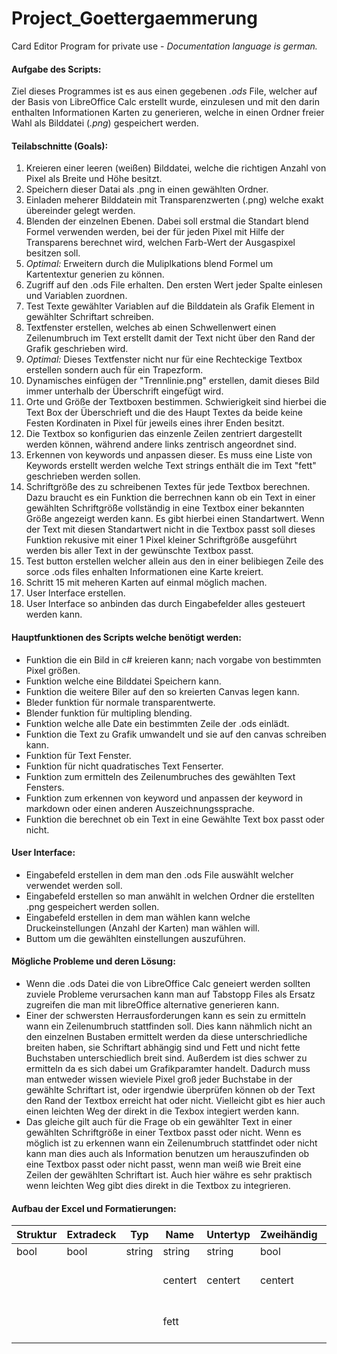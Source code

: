 # Project_Goettergaemmerung
Card Editor Program for private use - *Documentation language is german.* <br>
#### Aufgabe des Scripts:

Ziel dieses Programmes ist es aus einen gegebenen *.ods* File, welcher auf der Basis von LibreOffice Calc erstellt wurde, einzulesen und mit
den darin enthalten Informationen Karten zu generieren, welche in einen Ordner freier Wahl als Bilddatei (*.png*) gespeichert werden. 

#### Teilabschnitte (Goals):

1. Kreieren einer leeren (weißen) Bilddatei, welche die richtigen Anzahl von Pixel als Breite und Höhe besitzt.
2. Speichern dieser Datai als .png in einen gewählten Ordner.
3. Einladen meherer Bilddatein mit Transparenzwerten (.png) welche exakt übereinder gelegt werden.
4. Blenden der einzelnen Ebenen. Dabei soll erstmal die Standart blend Formel verwenden werden, bei der für jeden Pixel mit Hilfe der Transparens berechnet
wird, welchen Farb-Wert der Ausgaspixel besitzen soll.
5. *Optimal:* Erweitern durch die Muliplkations blend Formel um Kartentextur generien zu können. 
6. Zugriff auf den .ods File erhalten. Den ersten Wert jeder Spalte einlesen und Variablen zuordnen.
7. Test Texte gewählter Variablen auf die Bilddatein als Grafik Element in gewählter Schriftart schreiben.
8. Textfenster erstellen, welches ab einen Schwellenwert einen Zeilenumbruch im Text erstellt damit der Text nicht über den Rand der Grafik geschrieben wird.
9. *Optimal:* Dieses Textfenster nicht nur für eine Rechteckige Textbox erstellen sondern auch für ein Trapezform.
10. Dynamisches einfügen der "Trennlinie.png" erstellen, damit dieses Bild immer unterhalb der Überschrift eingefügt wird.
11. Orte und Größe der Textboxen bestimmen. Schwierigkeit sind hierbei die Text Box der Überschrieft und die des Haupt Textes da beide keine Festen Kordinaten in Pixel 
für jeweils eines ihrer Enden besitzt.
12. Die Textbox so konfigurien das einzenle Zeilen zentriert dargestellt werden können, während andere links zentrisch angeordnet sind.
13. Erkennen von keywords und anpassen dieser. Es muss eine Liste von Keywords erstellt werden welche Text strings enthält die im Text "fett" geschrieben werden sollen.
14. Schriftgröße des zu schreibenen Textes für jede Textbox berechnen. Dazu braucht es ein Funktion die berrechnen kann ob ein Text in einer gewählten Schriftgröße
vollständig in eine Textbox einer bekannten Größe angezeigt werden kann. Es gibt hierbei einen Standartwert. Wenn der Text mit diesen Standartwert nicht in die 
Textbox passt soll dieses Funktion rekusive mit einer 1 Pixel kleiner Schriftgröße ausgeführt werden bis aller Text in der gewünschte Textbox passt.
15. Test button erstellen welcher allein aus den in einer belibiegen Zeile des sorce .ods files enhalten Informationen eine Karte kreiert.
16. Schritt 15 mit meheren Karten auf einmal möglich machen.
17. User Interface erstellen.
18. User Interface so anbinden das durch Eingabefelder alles gesteuert werden kann.

#### Hauptfunktionen des Scripts welche benötigt werden:
- Funktion die ein Bild in c# kreieren kann; nach vorgabe von bestimmten Pixel größen.
- Funktion welche eine Bilddatei Speichern kann.
- Funktion die weitere Biler auf den so kreierten Canvas legen kann.
- Bleder funktion für normale transparentwerte.
- Blender funktion für multipling blending.
- Funktion welche alle Date ein bestimmten Zeile der .ods einlädt.
- Funktion die Text zu Grafik umwandelt und sie auf den canvas schreiben kann.
- Funktion für Text Fenster.
- Funktion für nicht quadratisches Text Fenserter.
- Funktion zum ermitteln des Zeilenumbruches des gewählten Text Fensters.
- Funktion zum erkennen von keyword und anpassen der keyword in markdown oder einen anderen Auszeichnungssprache.
- Funktion die berechnet ob ein Text in eine Gewählte Text box passt oder nicht.

#### User Interface:

- Eingabefeld erstellen in dem man den .ods File auswählt welcher verwendet werden soll.
- Eingabefeld erstellen so man anwählt in welchen Ordner die erstellten .png gespeichert werden sollen.
- Eingabefeld erstellen in dem man wählen kann welche Druckeinstellungen (Anzahl der Karten) man wählen will.
- Buttom um die gewählten einstellungen auszuführen.

#### Mögliche Probleme und deren Lösung:
- Wenn die .ods Datei die von LibreOffice Calc geneiert werden sollten zuviele Probleme verursachen kann man auf Tabstopp Files als Ersatz zugreifen die man mit libreOffice 
alternative generieren kann.
- Einer der schwersten Herrausforderungen kann es sein zu ermitteln wann ein Zeilenumbruch stattfinden soll. Dies kann nähmlich nicht an den einzelnen Bustaben ermittelt werden
da diese unterschriedliche breiten haben, sie Schriftart abhängig sind und Fett und nicht fette Buchstaben unterschiedlich breit sind. Außerdem ist dies schwer
zu ermitteln da es sich dabei um Grafikparamter handelt. Dadurch muss man entweder wissen wieviele Pixel groß jeder Buchstabe in der gewählte Schriftart ist, oder
irgendwie überprüfen können ob der Text den Rand der Textbox erreicht hat oder nicht. Vielleicht gibt es hier auch einen leichten Weg der direkt in die Texbox
integiert werden kann.
- Das gleiche gilt auch für die Frage ob ein gewählter Text in einer gewählten Schriftgröße in einer Textbox passt oder nicht. Wenn es möglich ist zu erkennen wann ein
Zeilenumbruch stattfindet oder nicht kann man dies auch als Information benutzen um herauszufinden ob eine Textbox passt oder nicht passt, wenn man weiß wie Breit eine
Zeilen der gewählten Schriftart ist. Auch hier währe es sehr praktisch wenn leichten Weg gibt dies direkt in die Textbox zu integrieren.

#### Aufbau der Excel und Formatierungen:

| Struktur | Extradeck | Typ    | Name    | Untertyp | Zweihändig | Bedingung | Stats   | Text   | Flavor_text | Stufe           | Rasse           | Win    | Lose   | Druck_1 | Druck_2 | Druck_3 | Druck_4 |
| -------- | --------- | ------ | ------- | -------- | ---------- | --------- | ------- | ------ | ----------- | --------------- | --------------- | ------ | ------ | ------- | ------- | ------- | ------- |
| bool     | bool      | string | string  | string   | bool       | string    | string  | string | string      | string          | string          | string | string | integer | integer | integer | integer |
|          |           |        | centert | centert  | centert    | centert   | centert |        |             | + Rasse centert | + Stufe centert |        |        |         |         |         |         |
|          |           |        | fett    |          |            |           |         |        | kursive     | + Rasse fett    | + Stufe fett    |        |        |         |         |         |         |
